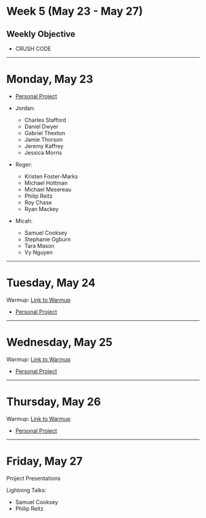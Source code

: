 # Week 5 (May 23 - May 27)
## Weekly Objective

- CRUSH CODE

---

# Monday, May 23

- [Personal Project](https://workbook.galvanize.com/cohorts/68/articles/3118)


- Jordan:
  - Charles Stafford
  - Daniel Dwyer
  - Gabriel Thexton
  - Jamie Thorson
  - Jeremy Kaffrey
  - Jessica Morris
- Roger:
  - Kristen Foster-Marks
  - Michael Hottman
  - Michael Mesereau
  - Philip Reitz
  - Roy Chase
  - Ryan Mackey
- Micah:
  - Samuel Cooksey
  - Stephanie Ogburn
  - Tara Mason
  - Vy Nguyen

---

# Tuesday, May 24

Warmup: [Link to Warmup](http://github.com/gSchool)

- [Personal Project](https://workbook.galvanize.com/cohorts/68/articles/3118)

---

# Wednesday, May 25

Warmup: [Link to Warmup](http://github.com/gSchool)

- [Personal Project](https://workbook.galvanize.com/cohorts/68/articles/3118)

---

# Thursday, May 26

Warmup: [Link to Warmup](http://github.com/gSchool)

- [Personal Project](https://workbook.galvanize.com/cohorts/68/articles/3118)

---

# Friday, May 27


Project Presentations

Lightning Talks:

- Samuel Cooksey	
- Philip Reitz
